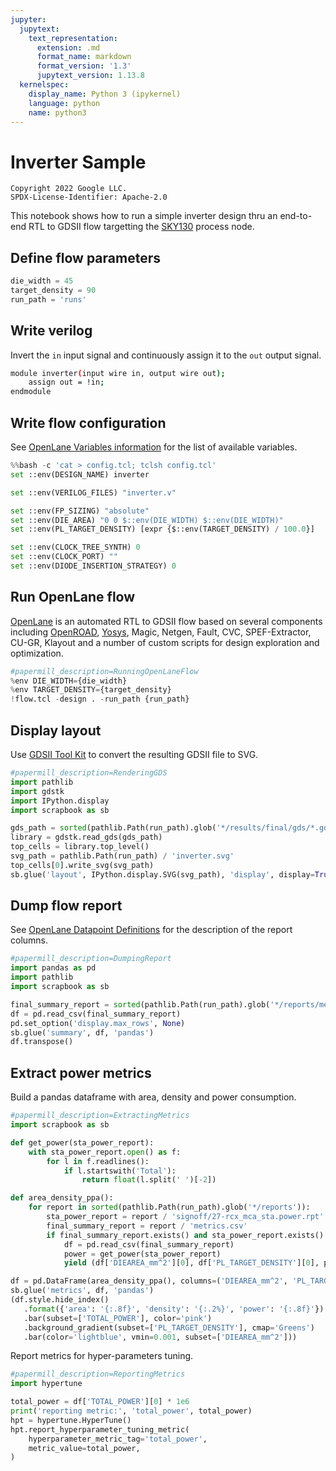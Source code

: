 ```yaml
---
jupyter:
  jupytext:
    text_representation:
      extension: .md
      format_name: markdown
      format_version: '1.3'
      jupytext_version: 1.13.8
  kernelspec:
    display_name: Python 3 (ipykernel)
    language: python
    name: python3
---
```


<!-- #region tags=[] -->
# Inverter Sample

```
Copyright 2022 Google LLC.
SPDX-License-Identifier: Apache-2.0
```

This notebook shows how to run a simple inverter design thru an end-to-end RTL to GDSII flow targetting the [SKY130](https://github.com/google/skywater-pdk/) process node.
<!-- #endregion -->

## Define flow parameters

```python tags=["parameters"]
die_width = 45
target_density = 90
run_path = 'runs'
```

## Write verilog

Invert the `in` input signal and continuously assign it to the `out` output signal.

```bash magic_args="-c 'cat > inverter.v; iverilog inverter.v'"
module inverter(input wire in, output wire out);
    assign out = !in;
endmodule
```
## Write flow configuration

See [OpenLane Variables information](https://github.com/The-OpenROAD-Project/OpenLane/blob/master/configuration/README.md) for the list of available variables.

```python
%%bash -c 'cat > config.tcl; tclsh config.tcl'
set ::env(DESIGN_NAME) inverter

set ::env(VERILOG_FILES) "inverter.v"

set ::env(FP_SIZING) "absolute"
set ::env(DIE_AREA) "0 0 $::env(DIE_WIDTH) $::env(DIE_WIDTH)"
set ::env(PL_TARGET_DENSITY) [expr {$::env(TARGET_DENSITY) / 100.0}]

set ::env(CLOCK_TREE_SYNTH) 0
set ::env(CLOCK_PORT) ""
set ::env(DIODE_INSERTION_STRATEGY) 0
```

## Run OpenLane flow

[OpenLane](https://github.com/The-OpenROAD-Project/OpenLane) is an automated RTL to GDSII flow based on several components including [OpenROAD](https://github.com/The-OpenROAD-Project/OpenROAD), [Yosys](https://github.com/YosysHQ/yosys), Magic, Netgen, Fault, CVC, SPEF-Extractor, CU-GR, Klayout and a number of custom scripts for design exploration and optimization.

```python tags=[]
#papermill_description=RunningOpenLaneFlow
%env DIE_WIDTH={die_width}
%env TARGET_DENSITY={target_density}
!flow.tcl -design . -run_path {run_path}
```

## Display layout

Use [GDSII Tool Kit](https://github.com/heitzmann/gdstk) to convert the resulting GDSII file to SVG.

```python
#papermill_description=RenderingGDS
import pathlib
import gdstk
import IPython.display
import scrapbook as sb

gds_path = sorted(pathlib.Path(run_path).glob('*/results/final/gds/*.gds'))[-1]
library = gdstk.read_gds(gds_path)
top_cells = library.top_level()
svg_path = pathlib.Path(run_path) / 'inverter.svg'
top_cells[0].write_svg(svg_path)
sb.glue('layout', IPython.display.SVG(svg_path), 'display', display=True)
```

## Dump flow report

See [OpenLane Datapoint Definitions](https://github.com/The-OpenROAD-Project/OpenLane/blob/master/regression_results/datapoint_definitions.md) for the description of the report columns.

```python tags=[]
#papermill_description=DumpingReport
import pandas as pd
import pathlib
import scrapbook as sb

final_summary_report = sorted(pathlib.Path(run_path).glob('*/reports/metrics.csv'))[-1]
df = pd.read_csv(final_summary_report)
pd.set_option('display.max_rows', None)
sb.glue('summary', df, 'pandas')
df.transpose()
```

## Extract power metrics

Build a pandas dataframe with area, density and power consumption.

```python tags=[]
#papermill_description=ExtractingMetrics
import scrapbook as sb

def get_power(sta_power_report):
    with sta_power_report.open() as f:
        for l in f.readlines():
            if l.startswith('Total'):
                return float(l.split(' ')[-2])

def area_density_ppa():
    for report in sorted(pathlib.Path(run_path).glob('*/reports')):
        sta_power_report = report / 'signoff/27-rcx_mca_sta.power.rpt'
        final_summary_report = report / 'metrics.csv'
        if final_summary_report.exists() and sta_power_report.exists():
            df = pd.read_csv(final_summary_report)
            power = get_power(sta_power_report)
            yield (df['DIEAREA_mm^2'][0], df['PL_TARGET_DENSITY'][0], power)

df = pd.DataFrame(area_density_ppa(), columns=('DIEAREA_mm^2', 'PL_TARGET_DENSITY', 'TOTAL_POWER'))
sb.glue('metrics', df, 'pandas')
(df.style.hide_index()
   .format({'area': '{:.8f}', 'density': '{:.2%}', 'power': '{:.8f}'})
   .bar(subset=['TOTAL_POWER'], color='pink')
   .background_gradient(subset=['PL_TARGET_DENSITY'], cmap='Greens')
   .bar(color='lightblue', vmin=0.001, subset=['DIEAREA_mm^2']))
```

Report metrics for hyper-parameters tuning.

```python
#papermill_description=ReportingMetrics
import hypertune

total_power = df['TOTAL_POWER'][0] * 1e6
print('reporting metric:', 'total_power', total_power)
hpt = hypertune.HyperTune()
hpt.report_hyperparameter_tuning_metric(
    hyperparameter_metric_tag='total_power',
    metric_value=total_power,
)
```
